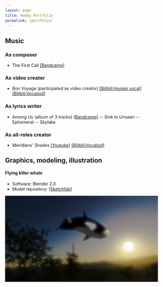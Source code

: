 ```yaml
---
layout: page
title: Hobby Portfolio
permalink: /portfolio/
---
```


## Music

### As composer

- The First Call [[Bandcamp]](https://teoa.bandcamp.com/track/the-first-call)  

### As video creator

- Bon Voyage (participated as video creator) [[Bilibili:Human vocal]](http://www.bilibili.com/video/av17702092/)  [[Bilibili:Vocaloid]](https://www.bilibili.com/video/av17690595/)

### As lyrics writer

- Among Us (album of 3 tracks) [[Bandcamp]](https://teenagingcu.bandcamp.com/releases?fbclid=IwAR2HcjcjIiSfeWeZyb8gXKo5rw9f269vVE0KQLoupIn-P8GAeQkSbVmbFAk)
-- Sink to Unseen
-- Ephemeral
-- Skylake

### As all-roles creator

- Meridians' Shades [[Youtube]](https://www.youtube.com/watch?v=AX7MQY8LxEQ&t=14s) [[Bilibili:Vocaloid]](https://b23.tv/av49043256)

## Graphics, modeling, illustration

#### Flying killer whale

- Software: Blender 2.0
- Model repository: [[Sketchfab]](https://sketchfab.com/3d-models/killer-whale-33862cf4ccce4cc799675d2101cc2477)

![Killer whale](https://github.com/mdw771/mdw771.github.io/raw/master/images/portfolio/whale_003.png "Killer whale")

